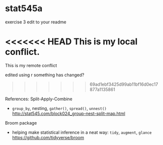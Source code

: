 # stat545a

exercise 3 edit to your readme

<<<<<<< HEAD
This is my local conflict.
=======
This is my remote conflict

edited using r
something has changed?
>>>>>>> 69ad1ebf3425d99ab11bf16d0ec17877a1135861




References:
Split-Apply-Combine
 - `group_by`, nesting, `gather()`, `spread()`, `unnest()`  
http://stat545.com/block024_group-nest-split-map.html

Broom package
 - helping make statistical inference in a neat way: `tidy`, `augment`, `glance`
 https://github.com/tidyverse/broom
